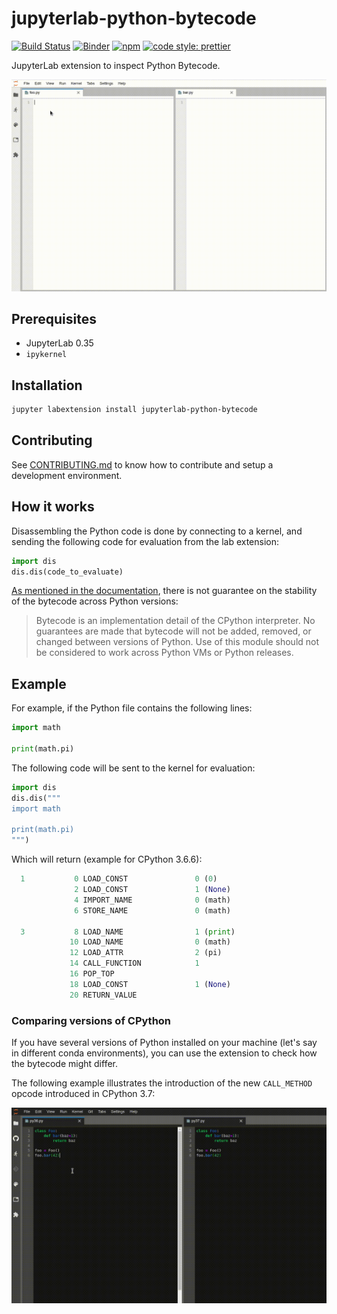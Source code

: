 # jupyterlab-python-bytecode

[![Build Status](https://travis-ci.com/jtpio/jupyterlab-python-bytecode.svg?branch=master)](https://travis-ci.com/jtpio/jupyterlab-python-bytecode)
[![Binder](https://mybinder.org/badge.svg)](https://mybinder.org/v2/gh/jtpio/jupyterlab-python-bytecode/master?urlpath=lab)
[![npm](https://img.shields.io/npm/v/jupyterlab-python-bytecode.svg)](https://www.npmjs.com/package/jupyterlab-python-bytecode)
[![code style: prettier](https://img.shields.io/badge/code_style-prettier-ff69b4.svg?style=flat-square)](https://github.com/prettier/prettier)

JupyterLab extension to inspect Python Bytecode.

![screencast](./doc/for_while.gif)

## Prerequisites

- JupyterLab 0.35
- `ipykernel`

## Installation

```bash
jupyter labextension install jupyterlab-python-bytecode
```

## Contributing

See [CONTRIBUTING.md](./CONTRIBUTING.md) to know how to contribute and setup a development environment.

## How it works

Disassembling the Python code is done by connecting to a kernel, and sending the following code for evaluation from the lab extension:

```python
import dis
dis.dis(code_to_evaluate)
```

[As mentioned in the documentation](https://docs.python.org/3/library/dis.html), there is not guarantee on the stability of the bytecode across Python versions:

> Bytecode is an implementation detail of the CPython interpreter. No guarantees are made that bytecode will not be added, removed, or changed between versions of Python. Use of this module should not be considered to work across Python VMs or Python releases.

## Example

For example, if the Python file contains the following lines:

```python
import math

print(math.pi)
```

The following code will be sent to the kernel for evaluation:

```python
import dis
dis.dis("""
import math

print(math.pi)
""")
```

Which will return (example for CPython 3.6.6):

```python
  1           0 LOAD_CONST               0 (0)
              2 LOAD_CONST               1 (None)
              4 IMPORT_NAME              0 (math)
              6 STORE_NAME               0 (math)

  3           8 LOAD_NAME                1 (print)
             10 LOAD_NAME                0 (math)
             12 LOAD_ATTR                2 (pi)
             14 CALL_FUNCTION            1
             16 POP_TOP
             18 LOAD_CONST               1 (None)
             20 RETURN_VALUE
```

### Comparing versions of CPython

If you have several versions of Python installed on your machine (let's say in different conda environments), you can use the extension to check how the bytecode might differ.

The following example illustrates the introduction of the new `CALL_METHOD` opcode introduced in CPython 3.7:

![python_comparison](./doc/py36_py37_comparison.gif)
